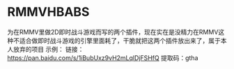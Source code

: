 # RMMVHBABS
为在RMMV里做2D即时战斗游戏而写的两个插件，现在实在是没精力在RMMV这种不适合做即时战斗游戏的引擎里面耗了，干脆就把这两个插件放出来了，属于本人放弃的项目
示例：
链接：https://pan.baidu.com/s/1iBubUxz9vH2mLqlDjFSHfQ 
提取码：gtha 
